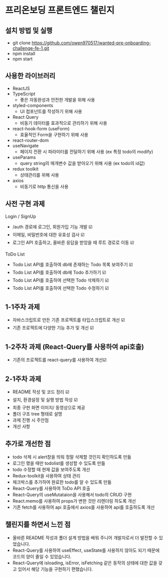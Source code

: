 # 프리온보딩 프론트엔드 챌린지

## 설치 방법 및 실행

- git clone https://github.com/owen970517/wanted-pre-onboarding-challenge-fe-1.git
- npm install
- npm start

## 사용한 라이브러리

- ReactJS
- TypeScript 
    - 좋은 자동완성과 안전한 개발을 위해 사용
- styled-components
    - UI 컴포넌트를 작성하기 위해 사용
- React Query
    - 비동기 데이터를 효과적으로 관리하기 위해 사용
- react-hook-form (useForm)
    - 효율적인 Form을 구현하기 위해 사용
- react-router-dom
- useNavigate
    - 페이지 전환 시 파라미터를 전달하기 위해 사용 (ex 특정 todo의 modify)
- useParams
    - query string의 매개변수 값을 받아오기 위해 사용 (ex todo의 id값)
- redux toolkit
    - 상태관리를 위해 사용 
- axios
    - 비동기로 http 통신을 사용

## 사전 구현 과제

Login / SignUp 

- /auth 경로에 로그인, 회원가입 기능 개발 ☑️ 
- 이메일, 비밀번호에 대한 유효성 검사  ☑️ 
- 로그인 API 호출하고, 올바른 응답을 받았을 때 루트 경로로 이동 ☑️ 

ToDo List  

- Todo List API를 호출하여 db에 존재하는 Todo 목록 보여주기 ☑️ 
- Todo List API를 호출하여 db에 Todo 추가하기 ☑️ 
- Todo List API를 호출하여 선택한 Todo 삭제하기 ☑️ 
- Todo List API를 호출하여 선택한 Todo 수정하기  ☑️ 

## 1-1주차 과제 

- 자바스크립트로 만든 기존 프로젝트를 타입스크립트로 개선 ☑️ 
- 기존 프로젝트에 다양한 기능 추가 및 개선 ☑️

## 1-2주차 과제 (React-Query를 사용하여 api호출)

- 기존의 프로젝트를 react-query를 사용하여 개선☑️

## 2-1주차 과제 

- README 작성 및 코드 정리 ☑️ 
- 설치, 환경설정 및 실행 방법 작성 ☑️ 
- 최종 구현 화면 이미지/ 동영상으로 제공
- 폴더 구조 tree 형태로 설명 
- 과제 진행 시 주안점 
- 개선 사항

## 추가로 개선한 점 

- todo 삭제 시 alert창을 띄워 정말 삭제할 것인지 확인하도록 만듦 
- 로그인 했을 때만 todolist를 생성할 수 있도록 만듦 
- todo 수정할 때 현재 값을 보여주도록 개선 
- Redux-toolkit을 사용하여 상태 관리 
- 체크박스를 추가하여 완료한 todo를 알 수 있도록 만듦
- React-Query를 사용하여 ToDo API 호출 
- React-Query의 useMutataion을 사용해서 todo의 CRUD 구현 
- React.memo를 사용하여 props가 변한 것만 리렌더링 하도록 개선 
- 기존 fetch를 사용하여 api 호출에서 axios를 사용하여 api를 호출하도록 개선 

## 챌린지를 하면서 느낀 점 

- 올바른 README 작성과 폴더 설계 방법을 배워 주니어 개발자로서 더 발전할 수 있었습니다. 
- React-Query를 사용하여 useEffect, useState를 사용하지 않아도 되기 때문에 코드의 양이 줄일 수 있었습니다.
- React-Query에 isloading, isError, isFetching 같은 동작의 상태에 대한 값을 갖고 있어서 해당 기능을 구현하기 편했습니다.
 